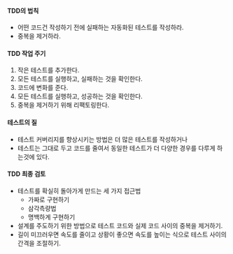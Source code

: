 #### TDD의 법칙
- 어떤 코드건 작성하기 전에 실패하는 자동화된 테스트를 작성하라.
- 중복을 제거하라.

#### TDD 작업 주기
1. 작은 테스트를 추가한다.
2. 모든 테스트를 실행하고, 실패하는 것을 확인한다.
3. 코드에 변화를 준다.
4. 모든 테스트를 실행하고, 성공하는 것을 확인한다.
5. 중복을 제거하기 위해 리팩토링한다.

#### 테스트의 질
- 테스트 커버리지를 향상시키는 방법은 더 많은 테스트를 작성하거나
- 테스트는 그대로 두고 코드를 줄여서 동일한 테스트가 
  더 다양한 경우를 다루게 하는것에 있다.
  
#### TDD 최종 검토
- 테스트를 확실히 돌아가게 만드는 세 가지 접근법
    - 가짜로 구현하기
    - 삼각측량법
    - 명백하게 구현하기
- 설계를 주도하기 위한 방법으로 테스트 코드와 실제 코드 사이의 중복을 제거하기.
- 길이 미끄러우면 속도를 줄이고 상황이 좋으면 속도를 높이는 식으로 
  테스트 사이의 간격을 조절하기.
